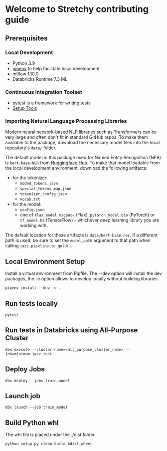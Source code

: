 # Welcome to Stretchy contributing guide

## Prerequisites

### Local Development

* Python 3.9
* [pipenv](https://pipenv.pypa.io/en/latest/) to help facilitate local development
* mlflow 1.10.0
* Databricks Runtime 7.3 ML

### Continuous Integration Toolset

* [pytest](https://docs.pytest.org/) is a framework for writing tests
* [Setup Tools](https://setuptools.pypa.io/en/latest)

### Importing Natural Language Processing Libraries

Modern neural network-based NLP libraries such as Transformers can be very large and often don't fit in standard GitHub repos. To make them available to the package, download the necessary model files into the local repository's `data/` folder.

The default model in this package used for Named Entity Recognition (NER) is `bert-base-NER` from [Huggingface Hub](https://huggingface.co/dslim/bert-base-NER/tree/main). To make that model loadable from the local development environment, download the following artifacts:

* for the tokenizer:
  * `added_tokens.json`
  * `special_tokens_map.json`
  * `tokenizer_config.json`
  * `vocab.txt`
* for the model:
  * `config.json`
  * one of `flax_model.msgpack` (Flax), `pytorch_model.bin` (PyTorch) or `tf_model.h5` (TensorFlow) - whichever deep learning library you are working with.

The default location for these artifacts is `data/bert-base-ner`. If a different path is used, be sure to set the `model_path` argument to that path when calling `jazz.pipeline.to_gold()`.

## Local Environment Setup

Install a virtual environment from Pipfile.  The --dev option will install the dev packages, the -e option allows to develop locally without building libraries.

```python
pipenv install --dev -e .
```

## Run tests locally

```
pytest
```

## Run tests in Databricks using All-Purpose Cluster

```
dbx execute --cluster-name=<all_purpose_cluster_name> --job=minimum_jazz_test
```

## Deploy Jobs

```
dbx deploy --jobs train_model
```

## Launch job

```
dbx launch --job train_model
```

## Build Python whl

The whl file is placed under the ./dist folder.

```python
python setup.py clean build bdist_wheel
```
